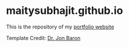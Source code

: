# maitysubhajit.github.io

This is the repository of my [portfolio website](https://maitysubhajit.github.io/)

Template Credit: [Dr. Jon Baron](https://jonbarron.info/)
